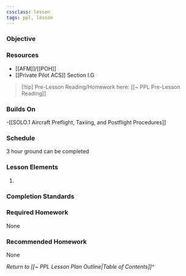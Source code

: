 ```yaml
---
cssclass: lesson
tags: ppl, lesson
---
```

### Objective


### Resources
- [[AFM]]/[[POH]]
- [[Private Pilot ACS]] Section I.G


> [!tip] Pre-Lesson Reading/Homework here: [[~ PPL Pre-Lesson Reading]]

### Builds On
-[[SOLO.1 Aircraft Preflight, Taxiing, and Postflight Procedures]]


### Schedule
3 hour ground can be completed 

### Lesson Elements 
1.

### Completion Standards


### Required Homework
None

### Recommended Homework
None

*Return to [[~ PPL Lesson Plan Outline|Table of Contents]]^*